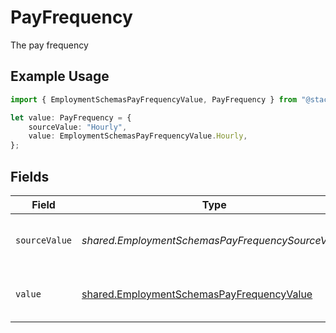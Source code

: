 # PayFrequency

The pay frequency

## Example Usage

```typescript
import { EmploymentSchemasPayFrequencyValue, PayFrequency } from "@stackone/stackone-client-ts/sdk/models/shared";

let value: PayFrequency = {
    sourceValue: "Hourly",
    value: EmploymentSchemasPayFrequencyValue.Hourly,
};
```

## Fields

| Field                                                                                                         | Type                                                                                                          | Required                                                                                                      | Description                                                                                                   | Example                                                                                                       |
| ------------------------------------------------------------------------------------------------------------- | ------------------------------------------------------------------------------------------------------------- | ------------------------------------------------------------------------------------------------------------- | ------------------------------------------------------------------------------------------------------------- | ------------------------------------------------------------------------------------------------------------- |
| `sourceValue`                                                                                                 | *shared.EmploymentSchemasPayFrequencySourceValue*                                                             | :heavy_minus_sign:                                                                                            | The source value of the pay frequency.                                                                        | Hourly                                                                                                        |
| `value`                                                                                                       | [shared.EmploymentSchemasPayFrequencyValue](../../../sdk/models/shared/employmentschemaspayfrequencyvalue.md) | :heavy_minus_sign:                                                                                            | The pay frequency of the job postings.                                                                        | hourly                                                                                                        |